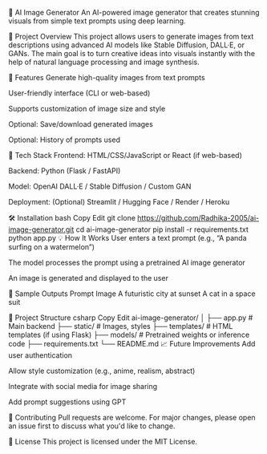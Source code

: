 🎨 AI Image Generator
An AI-powered image generator that creates stunning visuals from simple text prompts using deep learning.

🧠 Project Overview
This project allows users to generate images from text descriptions using advanced AI models like Stable Diffusion, DALL·E, or GANs. The main goal is to turn creative ideas into visuals instantly with the help of natural language processing and image synthesis.

🚀 Features
Generate high-quality images from text prompts

User-friendly interface (CLI or web-based)

Supports customization of image size and style

Optional: Save/download generated images

Optional: History of prompts used

🔧 Tech Stack
Frontend: HTML/CSS/JavaScript or React (if web-based)

Backend: Python (Flask / FastAPI)

Model: OpenAI DALL·E / Stable Diffusion / Custom GAN

Deployment: (Optional) Streamlit / Hugging Face / Render / Heroku

🛠️ Installation
bash
Copy
Edit
git clone https://github.com/Radhika-2005/ai-image-generator.git
cd ai-image-generator
pip install -r requirements.txt
python app.py
💡 How It Works
User enters a text prompt (e.g., “A panda surfing on a watermelon”)

The model processes the prompt using a pretrained AI image generator

An image is generated and displayed to the user

📸 Sample Outputs
Prompt	Image
A futuristic city at sunset	
A cat in a space suit	

📂 Project Structure
csharp
Copy
Edit
ai-image-generator/
│
├── app.py                # Main backend
├── static/               # Images, styles
├── templates/            # HTML templates (if using Flask)
├── models/               # Pretrained weights or inference code
├── requirements.txt
└── README.md
📈 Future Improvements
Add user authentication

Allow style customization (e.g., anime, realism, abstract)

Integrate with social media for image sharing

Add prompt suggestions using GPT

🤝 Contributing
Pull requests are welcome. For major changes, please open an issue first to discuss what you'd like to change.

📜 License
This project is licensed under the MIT License.
